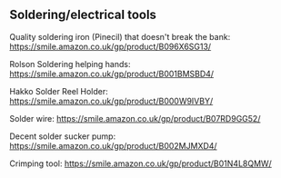 ## Soldering/electrical tools

Quality soldering iron (Pinecil) that doesn't break the bank: https://smile.amazon.co.uk/gp/product/B096X6SG13/

Rolson Soldering helping hands: https://smile.amazon.co.uk/gp/product/B001BMSBD4/

Hakko Solder Reel Holder: https://smile.amazon.co.uk/gp/product/B000W9IVBY/

Solder wire: https://smile.amazon.co.uk/gp/product/B07RD9GG52/

Decent solder sucker pump: https://smile.amazon.co.uk/gp/product/B002MJMXD4/

Crimping tool: https://smile.amazon.co.uk/gp/product/B01N4L8QMW/
